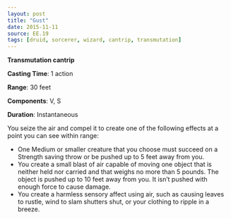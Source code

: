 ```yaml
---
layout: post
title: "Gust"
date: 2015-11-11
source: EE.19
tags: [druid, sorcerer, wizard, cantrip, transmutation]
---
```


**Transmutation cantrip**

**Casting Time**: 1 action

**Range**: 30 feet

**Components**: V, S

**Duration**: Instantaneous

You seize the air and compel it to create one of the following effects at a point you can see within range:

* One Medium or smaller creature that you choose must succeed on a Strength saving throw or be pushed up to 5 feet away from you.
* You create a small blast of air capable of moving one object that is neither held nor carried and that weighs no more than 5 pounds. The object is pushed up to 10 feet away from you. It isn’t pushed with enough force to cause damage.
* You create a harmless sensory affect using air, such as causing leaves to rustle, wind to slam shutters shut, or your clothing to ripple in a breeze.
